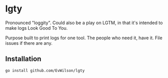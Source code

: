# lgty

Pronounced "loggity". Could also be a play on LGTM, in that it's intended to make logs Look Good To You.

Purpose built to print logs for one tool. The people who need it, have it. File issues if there are any.

## Installation
```
go install github.com/EvWilson/lgty
```
